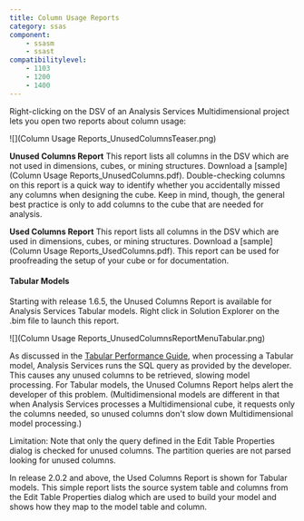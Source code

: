 ```yaml
---
title: Column Usage Reports
category: ssas
component: 
    - ssasm
    - ssast
compatibilitylevel:  
    - 1103
    - 1200
    - 1400
---
```


Right-clicking on the DSV of an Analysis Services Multidimensional project lets you open two reports about column usage:

![](Column Usage Reports_UnusedColumnsTeaser.png)

**Unused Columns Report**
This report lists all columns in the DSV which are not used in dimensions, cubes, or mining structures. Download a [sample](Column Usage Reports_UnusedColumns.pdf). Double-checking columns on this report is a quick way to identify whether you accidentally missed any columns when designing the cube. Keep in mind, though, the general best practice is only to add columns to the cube that are needed for analysis.

**Used Columns Report**
This report lists all columns in the DSV which are used in dimensions, cubes, or mining structures. Download a [sample](Column Usage Reports_UsedColumns.pdf). This report can be used for proofreading the setup of your cube or for documentation.


#### Tabular Models
Starting with release 1.6.5, the Unused Columns Report is available for Analysis Services Tabular models. Right click in Solution Explorer on the .bim file to launch this report.

![](Column Usage Reports_UnusedColumnsReportMenuTabular.png)

As discussed in the [Tabular Performance Guide](http://aka.ms/ASTabPerf2012), when processing a Tabular model, Analysis Services runs the SQL query as provided by the developer. This causes any unused columns to be retrieved, slowing model processing. For Tabular models, the Unused Columns Report helps alert the developer of this problem. (Multidimensional models are different in that when Analysis Services processes a Multidimensional cube, it requests only the columns needed, so unused columns don't slow down Multidimensional model processing.)

Limitation: Note that only the query defined in the Edit Table Properties dialog is checked for unused columns. The partition queries are not parsed looking for unused columns.

In release 2.0.2 and above, the Used Columns Report is shown for Tabular models. This simple report lists the source system table and columns from the Edit Table Properties dialog which are used to build your model and shows how they map to the model table and column. 